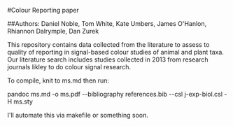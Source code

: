 #Colour Reporting paper

##Authors: Daniel Noble, Tom White, Kate Umbers, James O'Hanlon, Rhiannon Dalrymple, Dan Zurek

This repository contains data collected from the literature to assess to quality of reporting in signal-based colour studies of animal and plant taxa. Our literature search includes studies collected in 2013 from research journals likley to do colour signal research.

To compile, knit to ms.md then run:

pandoc ms.md -o ms.pdf --bibliography references.bib --csl j-exp-biol.csl -H ms.sty

I'll automate this via makefile or something soon.